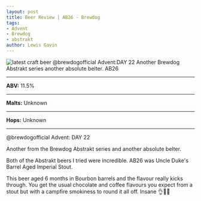 ```yaml
---
layout: post
title: Beer Review | AB26 - Brewdog
tags:
- Advent
- Brewdog
- abstrakt
author: Lewis Gavin
---
```


![latest craft beer @brewdogofficial Advent:DAY 22 Another Brewdog Abstrakt series another absolute belter. AB26](https://scontent-lht6-1.cdninstagram.com/vp/3fc9773ada688886e5ee0cc45f84f3ca/5CE37FF8/t51.2885-15/sh0.08/e35/p750x750/47581568_284976462210813_5815872583874600382_n.jpg?_nc_ht=scontent-lht6-1.cdninstagram.com&ig_cache_key=MTk0NzM4MTk4MzI5ODY4OTE3OA%3D%3D.2)

***
**ABV:** 11.5%

***
**Malts:** Unknown

***
**Hops:** Unknown

***

@brewdogofficial Advent: DAY 22

Another from the Brewdog Abstrakt series and another absolute belter.

Both of the Abstrakt beers I tried were incredible. AB26 was Uncle Duke's Barrel Aged Imperial Stout.

This beer aged 6 months in Bourbon barrels and the flavour really kicks through. You get the usual chocolate and coffee flavours you expect from a stout but with a campfire smokiness to round it all off. Insane 👌🙌🍻